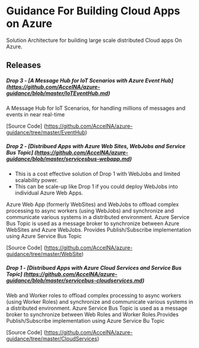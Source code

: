 # Guidance For Building Cloud Apps on Azure
Solution Architecture for building large scale distributed Cloud apps On Azure.

## Releases 

##### Drop 3 - [A Message Hub for IoT Scenarios with Azure Event Hub] (https://github.com/AccelNA/azure-guidance/blob/master/IoTEventHub.md)

A Message Hub for IoT Scenarios, for handling millions of messages and events in near real-time

[Source Code] (https://github.com/AccelNA/azure-guidance/tree/master/EventHub)
 
##### Drop 2 - [Distribued Apps with Azure Web Sites, WebJobs and Service Bus Topic] (https://github.com/AccelNA/azure-guidance/blob/master/servicesbus-webapp.md)

* This is a cost effective solution of Drop 1 with WebJobs and limited scalability power.
* This can be scale-up like Drop 1 if you could deploy WebJobs into individual Azure Web Apps.

Azure Web App (formerly WebSites) and WebJobs to offload complex processing to async workers (using WebJobs) and synchronize and communicate various systems in a distributed environment. Azure Service Bus Topic is used as a message broker to synchronize between Azure WebSites and Azure WebJobs. Provides Publish/Subscribe implementation using Azure Service Bus Topic

[Source Code] (https://github.com/AccelNA/azure-guidance/tree/master/WebSite)

##### Drop 1 - [Distribued Apps with Azure Cloud Services and Service Bus Topic] (https://github.com/AccelNA/azure-guidance/blob/master/servicebus-cloudservices.md)

Web and Worker roles to offload complex processing to async workers (using Worker Roles) and synchronize and communicate various systems in a distributed environment. Azure Service Bus Topic is used as a message broker to synchronize between Web Roles and Worker Roles.Provides Publish/Subscribe implementation using Azure Service Bu Topic

[Source Code] (https://github.com/AccelNA/azure-guidance/tree/master/CloudServices)

